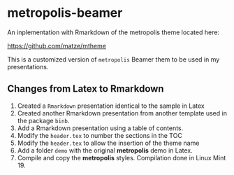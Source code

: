 # metropolis-beamer

An inplementation with Rmarkdown of the metropolis theme located here:

https://github.com/matze/mtheme

This is a customized version of `metropolis` Beamer them to be used in my presentations.


## Changes from Latex to Rmarkdown

1. Created a `Rmarkdown` presentation identical to the sample in Latex
2. Created another Rmarkdown presentation from another template used in the package `binb`.
3. Add a Rmarkdown presentation using a table of contents.
3. Modify the `header.tex` to number the sections in the TOC
4. Modify the `header.tex` to allow the insertion of the theme name
5. Add a folder `demo` with the original **metropolis** demo in Latex.
6. Compile and copy the **metropolis** styles. Compilation done in Linux Mint 19.

